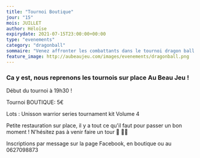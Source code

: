 ```yaml
---
title: "Tournoi Boutique"
jour: "15"
mois: JUILLET
author: Héloïse
expirydate: 2021-07-15T23:00:00+00:00
type: "evenements"
category: "dragonball"
sommaire: "Venez affronter les combattants dans le tournoi dragon ball super card game !"
feature_image: http://aubeaujeu.com/images/evenements/dragonball.png
---
```

### Ca y est, nous reprenons les tournois sur place Au Beau Jeu !

Début du tournoi à 19h30 !

Tournoi BOUTIQUE: 5€

Lots : Unisson warrior series tournament kit Volume 4


Petite restauration sur place, il y a tout ce qu'il faut pour passer un bon moment ! N'hésitez pas à venir faire un tour 🥪 🥤🍿


Inscriptions par message sur la page Facebook, en boutique ou au 0627098873
